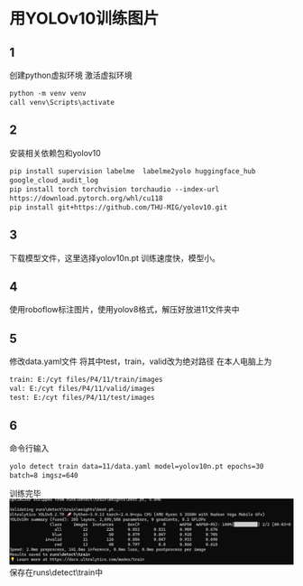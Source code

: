 # 用YOLOv10训练图片
## 1
创建python虚拟环境
激活虚拟环境
```
python -m venv venv
call venv\Scripts\activate
```
## 2
安装相关依赖包和yolov10
```
pip install supervision labelme  labelme2yolo huggingface_hub google_cloud_audit_log
pip install torch torchvision torchaudio --index-url https://download.pytorch.org/whl/cu118
pip install git+https://github.com/THU-MIG/yolov10.git
```
## 3 
下载模型文件，这里选择yolov10n.pt
训练速度快，模型小。
## 4
使用roboflow标注图片，使用yolov8格式，解压好放进11文件夹中
## 5
修改data.yaml文件
将其中test，train，valid改为绝对路径
在本人电脑上为
```
train: E:/cyt files/P4/11/train/images
val: E:/cyt files/P4/11/valid/images
test: E:/cyt files/P4/11/test/images
```
## 6
命令行输入
```
yolo detect train data=11/data.yaml model=yolov10n.pt epochs=30 batch=8 imgsz=640
```
训练完毕
![](3.png)
保存在runs\detect\train中
